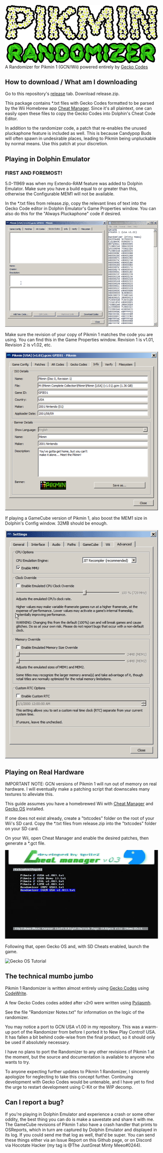 ![Banner](https://raw.githubusercontent.com/Minty-Meeo/Pikmin-1-Randomizer/master/docs/Banner.png)
A Randomizer for Pikmin 1 (GCN/Wii) powered entirely by [Gecko Codes](https://geckocodes.org/)

## How to download / What am I downloading
Go to this repository's [release](https://github.com/Minty-Meeo/Pikmin-1-Randomizer/releases) tab.  Download release.zip.

This package contains \*.txt files with Gecko Codes formatted to be parsed by the Wii Homebrew app [Cheat Manager](https://wiibrew.org/wiki/CheatManager).  Since it's all plaintext, one can easily open these files to copy the Gecko Codes into Dolphin's Cheat Code Editor.

In addition to the randomizer code, a patch that re-enables the unused pluckaphone feature is included as well.  This is because Candypop Buds will often spawn in undesirable places, leading to Pikmin being unpluckable by normal means.  Use this patch at your discretion.

## Playing in Dolphin Emulator
### FIRST AND FOREMOST!
5.0-11969 was when my Extendo-RAM feature was added to Dolphin Emulator.  Make sure you have a build equal to or greater than this, otherwise the Configurable MEM1 will not be available.

In the \*.txt files from release.zip, copy the relevant lines of text into the Gecko Code editor in Dolphin Emulator's Game Properties window.  You can also do this for the "Always Pluckaphone" code if desired.

![Gecko Codes Tutorial](https://raw.githubusercontent.com/Minty-Meeo/Pikmin-1-Randomizer/master/docs/Gecko-Codes-tuto.gif)

Make sure the revision of your copy of Pikmin 1 matches the code you are using.  You can find this in the Game Properties window.  Revision 1 is v1.01, Revision 2 is v1.02, etc.

![Game Info Tutorial](https://raw.githubusercontent.com/Minty-Meeo/Pikmin-1-Randomizer/master/docs/Info%20tuto.png)

If playing a GameCube version of Pikmin 1, also boost the MEM1 size in Dolphin's Config window.  32MB should be enough.

![Extendo-RAM Tutorial](https://raw.githubusercontent.com/Minty-Meeo/Pikmin-1-Randomizer/master/docs/Extendo-RAM-tuto.gif)

## Playing on Real Hardware
IMPORTANT NOTE: GCN versions of Pikmin 1 will run out of memory on real hardware.  I will eventually make a patching script that downscales many textures to alleviate this.

This guide assumes you have a homebrewed Wii with [Cheat Manager](https://wiibrew.org/wiki/CheatManager) and [Gecko OS](https://wiibrew.org/wiki/Gecko_OS) installed. 

If one does not exist already, create a "txtcodes" folder on the root of your Wii's SD card.  Copy the \*.txt files from release.zip into the "txtcodes" folder on your SD card.

On your Wii, open Cheat Manager and enable the desired patches, then generate a \*.gct file.

![Cheat Manager Tutorial](https://raw.githubusercontent.com/Minty-Meeo/Pikmin-1-Randomizer/master/docs/Cheat-Manager-tuto.gif)

Following that, open Gecko OS and, with SD Cheats enabled, launch the game.

![Gecko OS Tutorial](https://raw.githubusercontent.com/Minty-Meeo/Pikmin-1-Randomizer/master/docs/Gecko-OS-tuto.gif)

## The technical mumbo jumbo
Pikmin 1 Randomizer is written almost entirely using [Gecko Codes](https://geckocodes.org/) using [CodeWrite](https://github.com/TheGag96/CodeWrite).

A few Gecko Codes codes added after v2r0 were written using [Pyiiasmh](https://github.com/JoshuaMKW/pyiiasmh).

See the file "Randomizer Notes.txt" for information on the logic of the randomizer.

You may notice a port to GCN USA v1.00 in my repository.  This was a warm-up port of the Randomizer from before I ported it to New Play Control! USA.  It has fallen a bit behind code-wise from the final product, so it should only be used if absolutely necessary.

I have no plans to port the Randomizer to any other revisions of Pikmin 1 at the moment, but the source and documentation is available to anyone who wants to try.

To anyone expecting further updates to Pikmin 1 Randomizer, I sincerely apologize for neglecting to take this concept further.  Continuing development with Gecko Codes would be untenable, and I have yet to find the urge to restart development using C-Kit or the WIP decomp.

## Can I report a bug?
If you're playing in Dolphin Emulator and experience a crash or some other oddity, the best thing you can do is make a savestate and share it with me.  The GameCube revisions of Pikmin 1 also have a crash handler that prints to OSReports, which in turn are captured by Dolphin Emulator and displayed in its log.  If you could send me that log as well, that'd be super.  You can send these things either via an Issue Report on this Github page, or on Discord via Hocotate Hacker (my tag is @The JustGreat Minty Meeo#0244).
